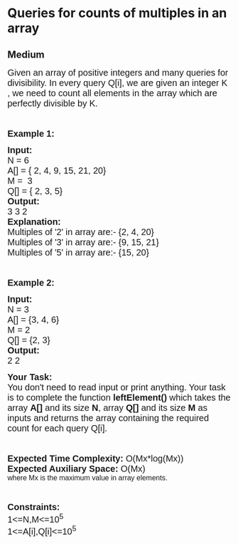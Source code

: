 # Queries for counts of multiples in an array
## Medium 
<div class="problem-statement">
                <p></p><p><span style="font-family:arial,helvetica,sans-serif"><span style="font-size:20px">Given an array of positive integers and many queries for divisibility. In every query Q[i], we are given an integer K , we need to count all elements in the array which are perfectly divisible by K.</span></span></p>

<p>&nbsp;</p>

<p><span style="font-family:arial,helvetica,sans-serif"><span style="font-size:20px"><strong>Example 1:</strong></span></span></p>

<pre><span style="font-family:arial,helvetica,sans-serif"><span style="font-size:20px"><strong>Input:
</strong>N = 6
A[] = { 2, 4, 9, 15, 21, 20}
M =  3
Q[] = { 2, 3, 5}
<strong>Output:</strong>
3 3 2
<strong>Explanation:</strong>
Multiples of '2' in array are:- {2, 4, 20}
Multiples of '3' in array are:- {9, 15, 21}
Multiples of '5' in array are:- {15, 20}</span>
</span></pre>

<p>&nbsp;</p>

<p><span style="font-family:arial,helvetica,sans-serif"><span style="font-size:20px"><strong>Example 2:</strong></span></span></p>

<pre><span style="font-family:arial,helvetica,sans-serif"><span style="font-size:20px"><strong>Input:</strong>
N = 3
A[] = {3, 4, 6}
M = 2
Q[] = {2, 3}
<strong>Output:</strong>
2 2</span></span>
</pre>

<p><span style="font-family:arial,helvetica,sans-serif"><span style="font-size:20px"><strong>Your Task:&nbsp;&nbsp;</strong><br>
You don't need to read input or print anything. Your task is to complete the function&nbsp;<strong>leftElement()</strong>&nbsp;which takes the array <strong>A[]</strong> and its size <strong>N</strong>, array<strong> Q[] </strong>and its size<strong> M </strong>as inputs and returns the array&nbsp;containing the required count&nbsp;for each query Q[i].</span></span></p>

<p>&nbsp;</p>

<p><span style="font-family:arial,helvetica,sans-serif"><span style="font-size:20px"><strong>Expected Time Complexity:</strong> O(Mx*log(Mx))<br>
<strong>Expected Auxiliary Space:</strong> O(Mx)</span><br>
<span style="font-size:16px">where Mx is the maximum value in array elements.</span></span></p>

<p>&nbsp;</p>

<p><span style="font-family:arial,helvetica,sans-serif"><span style="font-size:20px"><strong>Constraints:</strong><br>
1&lt;=N,M&lt;=10<sup>5</sup><br>
1&lt;=A[i],Q[i]&lt;=10<sup>5</sup></span></span></p>
 <p></p>
            </div>